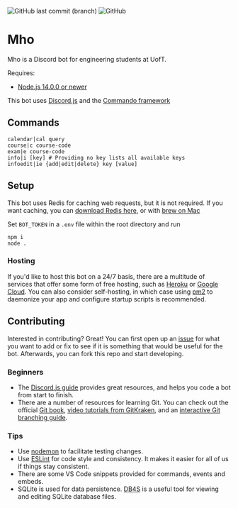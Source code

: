 ![GitHub last commit (branch)](https://img.shields.io/github/last-commit/matt8100/Mho/staging)
![GitHub](https://img.shields.io/github/license/matt8100/Mho)

# Mho

Mho is a Discord bot for engineering students at UofT.

Requires:
- [Node.js 14.0.0 or newer](https://nodejs.org/en/)

This bot uses [Discord.js](https://discord.js.org/#/) and the [Commando framework](https://github.com/discordjs/Commando)

## Commands

```shell
calendar|cal query
course|c course-code
exam|e course-code
info|i [key] # Providing no key lists all available keys
infoedit|ie {add|edit|delete} key [value]
```

## Setup

This bot uses Redis for caching web requests, but it is not required. If you want caching, you can [download Redis here](https://redis.io/download), or with [brew on Mac](https://gist.github.com/tomysmile/1b8a321e7c58499ef9f9441b2faa0aa8)

Set `BOT_TOKEN` in a `.env` file within the root directory and run

```
npm i
node .
```

### Hosting

If you'd like to host this bot on a 24/7 basis, there are a multitude of services that offer some form of free hosting, such as [Heroku](https://www.heroku.com/) or [Google Cloud](https://cloud.google.com/appengine). You can also consider self-hosting, in which case using [pm2](https://pm2.keymetrics.io/docs/usage/quick-start/) to daemonize your app and configure startup scripts is recommended.

## Contributing

Interested in contributing? Great! You can first open up an [issue](https://github.com/matt8100/Mho/issues) for what you want to add or fix to see if it is something that would be useful for the bot. Afterwards, you can fork this repo and start developing.

### Beginners

- The [Discord.js guide](https://discordjs.guide/#before-you-begin) provides great resources, and helps you code a bot from start to finish.
- There are a number of resources for learning Git. You can check out the official [Git book](https://git-scm.com/book/en/v2), [video tutorials from GitKraken](https://www.gitkraken.com/learn/git/tutorials), and an [interactive Git branching guide](https://learngitbranching.js.org/).

### Tips

- Use [nodemon](https://www.npmjs.com/package/nodemon) to facilitate testing changes.
- Use [ESLint](https://eslint.org/) for code style and consistency. It makes it easier for all of us if things stay consistent.
- There are some VS Code snippets provided for commands, events and embeds.
- SQLite is used for data persistence. [DB4S](https://sqlitebrowser.org/) is a useful tool for viewing and editing SQLite database files.
